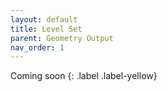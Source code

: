 ```yaml
---
layout: default
title: Level Set
parent: Geometry Output
nav_order: 1
---
```


Coming soon
{: .label .label-yellow}
